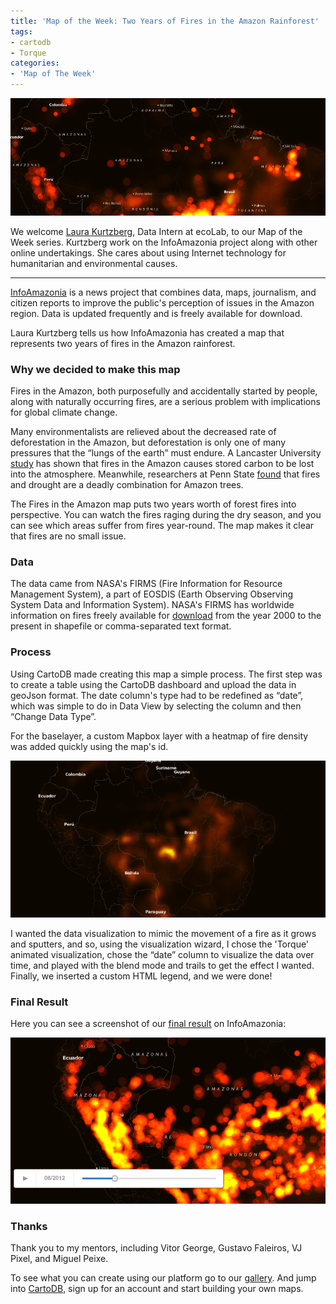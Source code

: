 ```yaml
---
title: 'Map of the Week: Two Years of Fires in the Amazon Rainforest'
tags:
- cartodb
- Torque
categories:
- 'Map of The Week'
---
```


<div class="wrap"><p><a href="http://infoamazonia.org/projects/fire/" class="wrap-border"><img src="/img/posts/2014-08-25-fires-in-the-amazon/firesintheamazon1.png" alt="" /></a></p></div>

We welcome [Laura Kurtzberg](https://twitter.com/laurakurtzberg), Data Intern at ecoLab, to our Map of the Week series. Kurtzberg work on the InfoAmazonia project along with other online undertakings. She cares about using Internet technology for humanitarian and environmental causes. 

<!--more-->

<hr />

[InfoAmazonia](http://infoamazonia.org) is a news project that combines data, maps, journalism, and citizen reports to improve the public's perception of issues in the Amazon region. Data is updated frequently and is freely available for download.

Laura Kurtzberg tells us how InfoAmazonia has created a map that represents two years of fires in the Amazon rainforest.  

### Why we decided to make this map

Fires in the Amazon, both purposefully and accidentally started by people, along with naturally occurring fires, are a serious problem with implications for global climate change.

Many environmentalists are relieved about the decreased rate of deforestation in the Amazon, but deforestation is only one of many pressures that the “lungs of the earth” must endure. A Lancaster University [study](http://www.scientificamerican.com/article/human-lit-fires-can-pose-threat-to-amazon-rainforest) has shown that fires in the Amazon causes stored carbon to be lost into the atmosphere. Meanwhile, researchers at Penn State [found](http://www.eurekalert.org/pub_releases/2014-04/ps-daf041714.php) that fires and drought are a deadly combination for Amazon trees. 

The Fires in the Amazon map puts two years worth of forest fires into perspective. You can watch the fires raging during the dry season, and you can see which areas suffer from fires year-round. The map makes it clear that fires are no small issue.

### Data

The data came from NASA's FIRMS (Fire Information for Resource Management System), a part of EOSDIS (Earth Observing Observing System Data and Information System). NASA's FIRMS has worldwide information on fires freely available for [download](https://firms.modaps.eosdis.nasa.gov/download/) from the year 2000 to the present in shapefile or comma-separated text format.

### Process

Using CartoDB made creating this map a simple process. The first step was to create a table using the CartoDB dashboard and upload the data in geoJson format. The date column's type had to be redefined as “date”, which was simple to do in Data View by selecting the column and then “Change Data Type”.

For the baselayer, a custom Mapbox layer with a heatmap of fire density was added quickly using the map's id.

<div class="wrap"><p class="wrap-border"><img src="/img/posts/2014-08-25-fires-in-the-amazon/firesintheamazon2.png" alt="" /></p></div>

I wanted the data visualization to mimic the movement of a fire as it grows and sputters, and so, using the visualization wizard, I chose the 'Torque' animated visualization, chose the “date” column to visualize the data over time, and played with the blend mode and trails to get the effect I wanted. Finally, we inserted a custom HTML legend, and we were done!

### Final Result

Here you can see a screenshot of our [final result](http://infoamazonia.org/projects/fire) on InfoAmazonia:

<div class="wrap"><p><a href="http://infoamazonia.org/projects/fire/" class="wrap-border"><img src="/img/posts/2014-08-25-fires-in-the-amazon/firesintheamazon3.png" alt=""/></a></p></div>

### Thanks

Thank you to my mentors, including Vitor George, Gustavo Faleiros, VJ Pixel, and Miguel Peixe.

To see what you can create using our platform go to our [gallery](http://cartodb.com/gallery). And jump into [CartoDB](http://cartodb.com/), sign up for an account and start building your own maps.  
